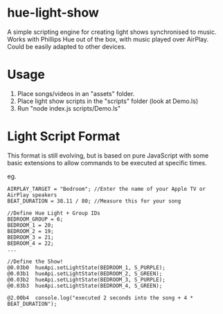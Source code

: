 # hue-light-show
A simple scripting engine for creating light shows synchronised to music. Works with Phillips Hue out of the box, with music played over AirPlay. Could be easily adapted to other devices.

# Usage
1. Place songs/videos in an "assets" folder.
2. Place light show scripts in the "scripts" folder (look at Demo.ls)
3. Run "node index.js scripts/Demo.ls"

# Light Script Format
This format is still evolving, but is based on pure JavaScript with some basic extensions to allow commands to be executed at specific times.

eg.
```
AIRPLAY_TARGET = "Bedroom"; //Enter the name of your Apple TV or AirPlay speakers
BEAT_DURATION = 38.11 / 80; //Measure this for your song

//Define Hue Light + Group IDs
BEDROOM_GROUP = 6;
BEDROOM_1 = 20;
BEDROOM_2 = 19;
BEDROOM_3 = 21;
BEDROOM_4 = 22;
...

//Define the Show!
@0.03b0  hueApi.setLightState(BEDROOM_1, S_PURPLE);
@0.03b1  hueApi.setLightState(BEDROOM_2, S_GREEN);
@0.03b2  hueApi.setLightState(BEDROOM_3, S_PURPLE);
@0.03b3  hueApi.setLightState(BEDROOM_4, S_GREEN);

@2.00b4  console.log("executed 2 seconds into the song + 4 * BEAT_DURATION");
```
